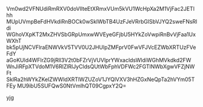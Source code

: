 Vm0wd2VFNUdiRmRXV0doVllteEtXRmxVUm5kVU1WcHpXa2M1VjFac2JETlhh
MUpUVmpBeFdHVkdiRnBOCk0wSklWbTB4UzFJeVRrbGlSbVJYQ2sweFNsRldi
WGhoVXpKT2MxZHVSbGRpUmxwWVEyeGFjbU5HYkZoVwpiRnBvVjFaa1UxWXhT
bk5pUjNCVFlraENWVkV5TVV0U2JHUlpZMFprV0FwVFJVcEZWbXRTUzFVeFdY
aGoKUld4WFlrZG9jRll3V2t0bFZrVjVUVlprYWxacldsWldiWGhMVkdkd2FW
WnJiRFpXTVdoM1V6RlZlRlJyCldsQUtWbFphVDFWc2FGTlNWbXgwVFZjNWFt
SklRa2hWYkZKelZWWldXRTlWZUZoV1JYQlVXV3hHZGxNeQpTa2hVYm05TFEy
MU9ibU5SUFQwS0NtVmlhQT09CgpxY2Q=

yjg